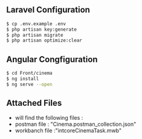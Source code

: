 ## Laravel Configuration
```bash
$ cp .env.example .env
$ php artisan key:generate
$ php artisan migrate
$ php artisan optimize:clear
```
## Angular Congfiguration
```bash
$ cd Front/cinema
$ ng install
$ ng serve --open
```

## Attached Files 
- will find the following files :
 - postman file : "Cinema.postman_collection.json"
 - workbanch file :"intcoreCinemaTask.mwb"
